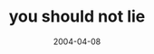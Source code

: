 ---
layout: base.njk
title : 'you should not lie' 
view_title : 'you should not lie' 
year : '2004' 
date : '2004-04-08' 
img_file : '/drawing/youshouldnotlie.png' 
html_file : 'youshouldnotlie' 
next_html : 'whyme.html' 
year_order : '70' 
permalink : "title/{{html_file}}.html"
---